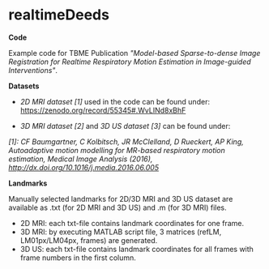# realtimeDeeds
**Code**<p>
Example code for TBME Publication *"Model-based Sparse-to-dense Image Registration for Realtime Respiratory Motion Estimation in Image-guided Interventions"*.<p>


**Datasets**<p>
- *2D MRI dataset [1]* used in the code can be found under: https://zenodo.org/record/55345#.WvLINd8xBhF <p>

- *3D MRI dataset [2]* and *3D US dataset [3]* can be found under:<p>

*[1]: CF Baumgartner, C Kolbitsch, JR McClelland, D Rueckert, AP King, Autoadaptive motion modelling for MR-based respiratory motion estimation, Medical Image Analysis (2016), http://dx.doi.org/10.1016/j.media.2016.06.005* <p>
<p>

<b>Landmarks</b><p>
Manually selected landmarks for 2D/3D MRI and 3D US dataset are available as .txt (for 2D MRI and 3D US) and .m (for 3D MRI) files. 
- 2D MRI: each txt-file contains landmark coordinates for one frame.
- 3D MRI: by executing MATLAB script file, 3 matrices (refLM, LM01px/LM04px, frames) are generated. 
- 3D US:  each txt-file contains landmark coordinates for all frames with frame numbers in the first column.
